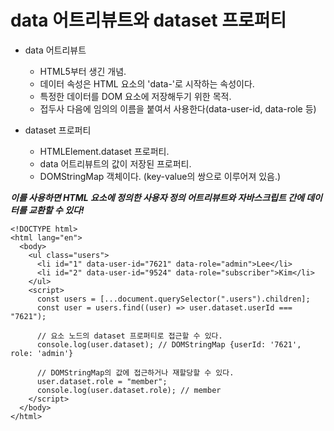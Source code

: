 # data 어트리뷰트와 dataset 프로퍼티

- data  어트리뷰트
  - HTML5부터 생긴 개념.
  - 데이터 속성은 HTML 요소의 'data-'로 시작하는 속성이다.
  - 특정한 데이터를 DOM 요소에 저장해두기 위한 목적.
  - 접두사 다음에  임의의 이름을 붙여서 사용한다(data-user-id, data-role 등)

- dataset 프로퍼티
  - HTMLElement.dataset 프로퍼티.
  - data 어트리뷰트의 값이 저장된 프로퍼티.
  - DOMStringMap 객체이다. (key-value의 쌍으로 이루어져 있음.)

**_이를 사용하면 HTML 요소에 정의한 사용자 정의 어트리뷰트와 자바스크립트 간에 데이터를 교환할 수 있다!_**

```
<!DOCTYPE html>
<html lang="en">
  <body>
    <ul class="users">
      <li id="1" data-user-id="7621" data-role="admin">Lee</li>
      <li id="2" data-user-id="9524" data-role="subscriber">Kim</li>
    </ul>
    <script>
      const users = [...document.querySelector(".users").children];
      const user = users.find((user) => user.dataset.userId === "7621");

      // 요소 노드의 dataset 프로퍼티로 접근할 수 있다.
      console.log(user.dataset); // DOMStringMap {userId: '7621', role: 'admin'}

      // DOMStringMap의 값에 접근하거나 재할당할 수 있다.
      user.dataset.role = "member";
      console.log(user.dataset.role); // member
    </script>
  </body>
</html>
```
